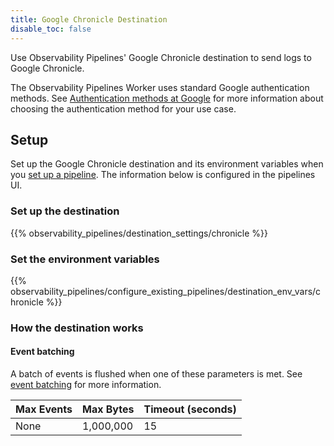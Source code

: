 ```yaml
---
title: Google Chronicle Destination
disable_toc: false
---
```

Use Observability Pipelines' Google Chronicle destination to send logs to Google Chronicle.

The Observability Pipelines Worker uses standard Google authentication methods. See [Authentication methods at Google][3] for more information about choosing the authentication method for your use case.

## Setup

Set up the Google Chronicle destination and its environment variables when you [set up a pipeline][1]. The information below is configured in the pipelines UI.

### Set up the destination

{{% observability_pipelines/destination_settings/chronicle %}}

### Set the environment variables

{{% observability_pipelines/configure_existing_pipelines/destination_env_vars/chronicle %}}

### How the destination works

#### Event batching

A batch of events is flushed when one of these parameters is met. See [event batching][2] for more information.

| Max Events     | Max Bytes       | Timeout (seconds)   |
|----------------|-----------------|---------------------|
| None           | 1,000,000       | 15                  |

[1]: https://app.datadoghq.com/observability-pipelines
[2]: /observability_pipelines/destinations/#event-batching
[3]: https://cloud.google.com/docs/authentication#auth-flowchart